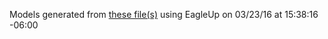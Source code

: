 Models generated from [these file(s)](https://raw.github.com/sparkfun/Bluetooth_Module_Breakout/aff1c07b6c725c8dd8cfb83ff516d424b51b1ca4/Hardware/RN41-v14.brd) using EagleUp on 03/23/16 at 15:38:16 -06:00
